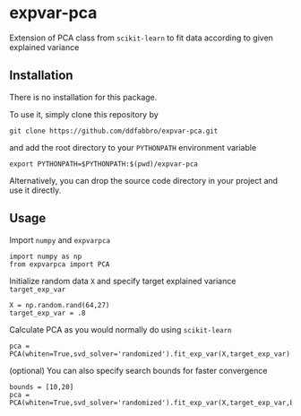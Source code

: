 # expvar-pca

Extension of PCA class from `scikit-learn` to fit data according to given explained variance

## Installation

There is no installation for this package.

To use it, simply clone this repository by

```
git clone https://github.com/ddfabbro/expvar-pca.git
```

and add the root directory to your `PYTHONPATH` environment variable

```
export PYTHONPATH=$PYTHONPATH:$(pwd)/expvar-pca
```

Alternatively, you can drop the source code directory in your project and use it directly.

## Usage

Import `numpy` and `expvarpca`
```
import numpy as np
from expvarpca import PCA
```
Initialize random data `X` and specify target explained variance `target_exp_var`
```
X = np.random.rand(64,27)
target_exp_var = .8
```
Calculate PCA as you would normally do using `scikit-learn`
```
pca = PCA(whiten=True,svd_solver='randomized').fit_exp_var(X,target_exp_var)
```
(optional) You can also specify search bounds for faster convergence
```
bounds = [10,20]
pca = PCA(whiten=True,svd_solver='randomized').fit_exp_var(X,target_exp_var,bounds)
```
